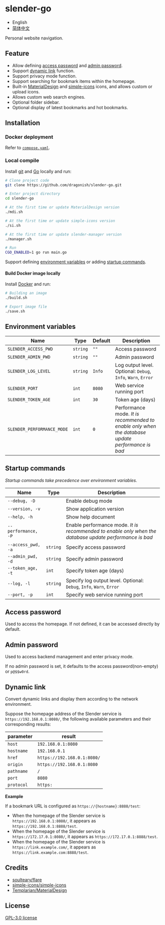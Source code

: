 # slender-go

- English
- [简体中文](./README_zhCN.md)

Personal website navigation.

## Feature

- Allow defining [access password](#access-password) and [admin password](#admin-password).
- Support [dynamic link](#dynamic-link) function.
- Support privacy mode function.
- Support searching for bookmark items within the homepage.
- Built-in [MaterialDesign](https://github.com/Templarian/MaterialDesign) and [simple-icons](https://github.com/simple-icons/simple-icons) icons, and allows custom or upload icons.
- Allows custom web search engines.
- Optional folder sidebar.
- Optional display of latest bookmarks and hot bookmarks.

## Installation

### Docker deployment

Refer to [`compose.yaml`](./compose.yaml).

### Local compile

Install [git](https://git-scm.com) and [Go](https://go.dev) locally and run:

```bash
# Clone project code
git clone https://github.com/dragonish/slender-go.git

# Enter project directory
cd slender-go

# At the first time or update MaterialDesign version
./mdi.sh

# At the first time or update simple-icons version
./si.sh

# At the first time or update slender-manager version
./manager.sh

# Run
CGO_ENABLED=1 go run main.go
```

Support defining [environment variables](#environment-variables) or adding [startup commands](#startup-commands).

#### Build Docker image locally

Install [Docker](https://www.docker.com) and run:

```bash
# Building an image
./build.sh

# Export image file
./save.sh
```

## Environment variables

| Name | Type | Default | Description |
| --- | --- | --- | --- |
| `SLENDER_ACCESS_PWD` | `string` | `""` | Access password |
| `SLENDER_ADMIN_PWD` | `string` | `""` | Admin password |
| `SLENDER_LOG_LEVEL` | `string` | `Info` | Log output level. Optional: `Debug`, `Info`, `Warn`, `Error` |
| `SLENDER_PORT` | `int` | `8080` | Web service running port |
| `SLENDER_TOKEN_AGE` | `int` | `30` | Token age (days) |
| `SLENDER_PERFORMANCE_MODE` | `int` | `0` | Performance mode. *It is recommended to enable only when the database update performance is bad* |

## Startup commands

*Startup commands take precedence over environment variables.*

| Name | Type | Description |
| --- | --- | --- |
| `--debug, -D` || Enable debug mode |
| `--version, -v` || Show application version |
| `--help, -h` || Show help document |
| `--performance, -P` || Enable performance mode. *It is recommended to enable only when the database update performance is bad* |
| `--access_pwd, -a` | `string` | Specify access password |
| `--admin_pwd, -d` | `string` | Specify admin password |
| `--token_age, -t` | `int` | Specify token age (days) |
| `--log, -l` | `string` | Specify log output level. Optional: `Debug`, `Info`, `Warn`, `Error` |
| `--port, -p` | `int` | Specify web service running port |

## Access password

Used to access the homepage. If not defined, it can be accessed directly by default.

## Admin password

Used to access backend management and enter privacy mode.

If no admin password is set, it defaults to the access password(non-empty) or `p@$$w0rd`.

## Dynamic link

Convert dynamic links and display them according to the network environment.

Suppose the homepage address of the Slender service is `https://192.168.0.1:8080/`, the following available parameters and their corresponding results:

| parameter | result |
| --- | --- |
| `host` | `192.168.0.1:8080` |
| `hostname` | `192.168.0.1` |
| `href` | `https://192.168.0.1:8080/` |
| `origin` | `https://192.168.0.1:8080` |
| `pathname` | `/` |
| `port` | `8080` |
| `protocol` | `https:` |

**Example**

If a bookmark URL is configured as `https://{hostname}:8888/test`:

- When the homepage of the Slender service is `https://192.168.0.1:8080/`, it appears as `https://192.168.0.1:8888/test`.
- When the homepage of the Slender service is `https://172.17.0.1:8080/`, it appears as `https://172.17.0.1:8888/test`.
- When the homepage of the Slender service is `https://link.example.com/`, it appears as `https://link.example.com:8888/test`.

## Credits

- [soulteary/flare](https://github.com/soulteary/flare)
- [simple-icons/simple-icons](https://github.com/simple-icons/simple-icons)
- [Templarian/MaterialDesign](https://github.com/Templarian/MaterialDesign)

## License

[GPL-3.0 license](./LICENSE)
